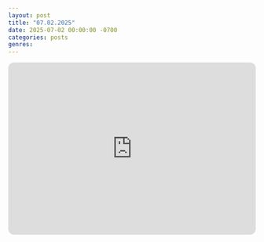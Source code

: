 ```yaml
---
layout: post
title: "07.02.2025"
date: 2025-07-02 00:00:00 -0700
categories: posts
genres:
---
```

<iframe style="border-radius:12px" src="https://open.spotify.com/embed/playlist/4DKeHK6BGdRolglROAcROf?utm_source=generator" width="100%" height="352" frameBorder="0" allowfullscreen="" allow="autoplay; clipboard-write; encrypted-media; fullscreen; picture-in-picture" loading="lazy"></iframe>